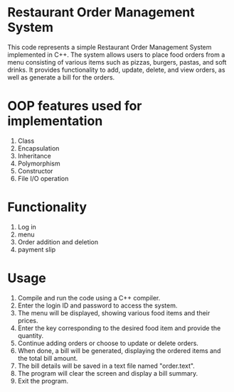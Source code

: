 
# Restaurant Order Management System
This code represents a simple Restaurant Order Management System implemented in C++. The system allows users to place food orders from a menu consisting of various items such as pizzas, burgers, pastas, and soft drinks. It provides functionality to add, update, delete, and view orders, as well as generate a bill for the orders.

# OOP features used for implementation

1. Class
2. Encapsulation
3. Inheritance
4. Polymorphism
5. Constructor
6. File I/O operation

# Functionality
1. Log in
2. menu
3. Order addition and deletion
4. payment slip


# Usage

1. Compile and run the code using a C++ compiler.
2. Enter the login ID and password to access the system.
3. The menu will be displayed, showing various food items and their prices.
4. Enter the key corresponding to the desired food item and provide the quantity.
5. Continue adding orders or choose to update or delete orders.
7. When done, a bill will be generated, displaying the ordered items and the total bill amount.
8. The bill details will be saved in a text file named "order.text".
9. The program will clear the screen and display a bill summary.
10. Exit the program.




